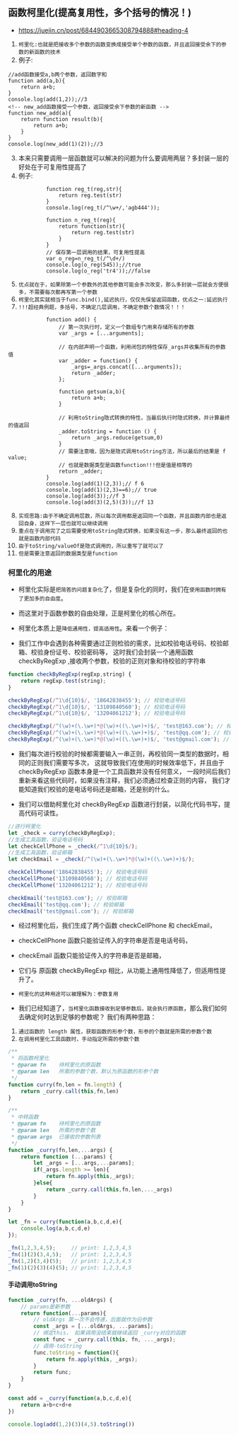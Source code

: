 ## 函数柯里化(提高复用性，多个括号的情况！)
* https://juejin.cn/post/6844903665308794888#heading-4
1. `柯里化:也就是把接收多个参数的函数变换成接受单个参数的函数，并且返回接受余下的参数的新函数的技术`
2. 例子:
```
//add函数接受a,b两个参数，返回数字和
function add(a,b){
	return a+b;
}
console.log(add(1,2));//3
<!-- new_add函数接受一个参数，返回接受余下参数的新函数 -->
function new_add(a){
	return function result(b){
		return a+b;
	}
}
console.log(new_add(1)(2));//3
```
3. 本来只需要调用一层函数就可以解决的问题为什么要调用两层？多封装一层的好处在于可复用性提高了
4. 例子:
```
			function reg_t(reg,str){
				return reg.test(str)
			}
			console.log(reg_t(/^\w+/,'agb444'));
			
			function n_reg_t(reg){
				return function(str){
					return reg.test(str)
				}
			}
			// 保存第一层调用的结果，可复用性提高
			var o_reg=n_reg_t(/^\d+/)
			console.log(o_reg(545));//true
			console.log(o_reg('tr4'));//false
```
5. `优点就在于，如果除第一个参数外的其他参数可能会多次改变，那么多封装一层就会方便很多，不需要每次都再写第一个参数`
6. `柯里化其实就相当于func.bind(),延迟执行，仅仅先保留返回函数，优点之一:延迟执行`
7. `!!!超经典例题，多括号，不确定几层调用，不确定参数个数情况！！！`
```
			function add() {
			    // 第一次执行时，定义一个数组专门用来存储所有的参数
			    var _args = [...arguments];
			
			    // 在内部声明一个函数，利用闭包的特性保存_args并收集所有的参数值
			    var _adder = function() {
			        _args=_args.concat([...arguments]);
			        return _adder;
			    };
				
				function getsum(a,b){
					return a+b;
				}
			
			    // 利用toString隐式转换的特性，当最后执行时隐式转换，并计算最终的值返回
			    _adder.toString = function () {
			        return _args.reduce(getsum,0)
			    }
				// 需要注意哦，因为是隐式调用toString方法，所以最后的结果是 f value;
				// 也就是数据类型是函数function!!!但是值是相等的
			    return _adder;
			}
			console.log(add(1)(2,3));// f 6
			console.log(add(1)(2,3)==6);// true
			console.log(add(3));//f 3
			console.log(add(3)(2,5)(3));//f 13
```
8. `实现思路:由于不确定调用层数，所以每次调用都是返回同一个函数，并且函数内部也是返回自身，这样下一层也就可以继续调用`
9. `重点在于调用完了之后需要使用toString隐式转换，如果没有这一步，那么最终返回的也就是函数内部代码`
10. `由于toString/valueOf是隐式调用的，所以重写了就可以了`
11. `但是需要注意返回的数据类型是function`

### 柯里化的用途
* 柯里化实际是`把简答的问题复杂化`了，但是复杂化的同时，我们在`使用函数时拥有了更加多的自由度`。 
* 而这里对于函数参数的自由处理，正是柯里化的核心所在。 
* 柯里化本质上是`降低通用性，提高适用性`。来看一个例子：

* 我们工作中会遇到各种需要通过正则检验的需求，比如校验电话号码、校验邮箱、校验身份证号、校验密码等， 这时我们会封装一个通用函数 checkByRegExp ,接收两个参数，校验的正则对象和待校验的字符串
```javascript
function checkByRegExp(regExp,string) {
    return regExp.test(string);  
}

checkByRegExp(/^1\d{10}$/, '18642838455'); // 校验电话号码
checkByRegExp(/^1\d{10}$/, '13109840560'); // 校验电话号码
checkByRegExp(/^1\d{10}$/, '13204061212'); // 校验电话号码

checkByRegExp(/^(\w)+(\.\w+)*@(\w)+((\.\w+)+)$/, 'test@163.com'); // 校验邮箱
checkByRegExp(/^(\w)+(\.\w+)*@(\w)+((\.\w+)+)$/, 'test@qq.com'); // 校验邮箱
checkByRegExp(/^(\w)+(\.\w+)*@(\w)+((\.\w+)+)$/, 'test@gmail.com'); // 校验邮箱
```
* 我们每次进行校验的时候都需要输入一串正则，再校验同一类型的数据时，相同的正则我们需要写多次，
  这就导致我们在使用的时候效率低下，并且由于 checkByRegExp 函数本身是一个工具函数并没有任何意义，
  一段时间后我们重新来看这些代码时，如果没有注释，我们必须通过检查正则的内容，
  我们才能知道我们校验的是电话号码还是邮箱，还是别的什么。

* 我们可以借助柯里化对 checkByRegExp 函数进行封装，以简化代码书写，提高代码可读性。
```javascript
//进行柯里化
let _check = curry(checkByRegExp);
//生成工具函数，验证电话号码
let checkCellPhone = _check(/^1\d{10}$/);
//生成工具函数，验证邮箱
let checkEmail = _check(/^(\w)+(\.\w+)*@(\w)+((\.\w+)+)$/);

checkCellPhone('18642838455'); // 校验电话号码
checkCellPhone('13109840560'); // 校验电话号码
checkCellPhone('13204061212'); // 校验电话号码

checkEmail('test@163.com'); // 校验邮箱
checkEmail('test@qq.com'); // 校验邮箱
checkEmail('test@gmail.com'); // 校验邮箱
```
* 经过柯里化后，我们生成了两个函数 checkCellPhone 和 checkEmail，
*  checkCellPhone 函数只能验证传入的字符串是否是电话号码，
*  checkEmail 函数只能验证传入的字符串是否是邮箱，
*  它们与 原函数 checkByRegExp 相比，从功能上通用性降低了，但适用性提升了。
*  `柯里化的这种用途可以被理解为：参数复用`

* 我们已经知道了，`当柯里化函数接收到足够参数后，就会执行原函数`，那么我们如何去确定何时达到足够的参数呢？
我们有两种思路：
1. `通过函数的 length 属性，获取函数的形参个数，形参的个数就是所需的参数个数`
2. `在调用柯里化工具函数时，手动指定所需的参数个数`
```javascript
/**
 * 将函数柯里化
 * @param fn    待柯里化的原函数
 * @param len   所需的参数个数，默认为原函数的形参个数
 */
function curry(fn,len = fn.length) {
    return _curry.call(this,fn,len)
}

/**
 * 中转函数
 * @param fn    待柯里化的原函数
 * @param len   所需的参数个数
 * @param args  已接收的参数列表
 */
function _curry(fn,len,...args) {
    return function (...params) {
        let _args = [...args,...params];
        if(_args.length >= len){
            return fn.apply(this,_args);
        }else{
            return _curry.call(this,fn,len,..._args)
        }
    }
}
```
```javascript
let _fn = curry(function(a,b,c,d,e){
    console.log(a,b,c,d,e)
});

_fn(1,2,3,4,5);     // print: 1,2,3,4,5
_fn(1)(2)(3,4,5);   // print: 1,2,3,4,5
_fn(1,2)(3,4)(5);   // print: 1,2,3,4,5
_fn(1)(2)(3)(4)(5); // print: 1,2,3,4,5
```

#### 手动调用toString
```javascript
function _curry(fn, ...oldArgs) {
    // params是新参数
    return function(...params){
        // oldArgs 第一次不会传递，后面就作为旧参数
        const _args = [...oldArgs, ...params];
        // 绑定this， 如果调用没结束就继续返回 _curry对应的函数
        const func = _curry.call(this, fn, ..._args);
        // 调用-toString
        func.toString = function(){
            return fn.apply(this, _args);
        }
        return func;
    }
}

const add = _curry(function(a,b,c,d,e){
    return a+b+c+d+e
})

console.log(add(1,2)(3)(4,5).toString())
```





